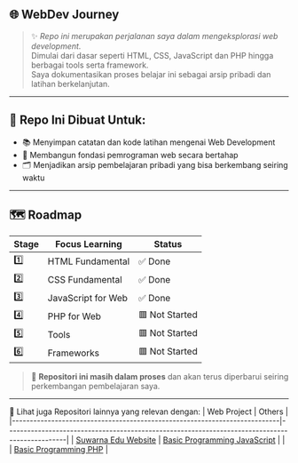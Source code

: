 ## 🌐 WebDev Journey
> ✨ *Repo ini merupakan perjalanan saya dalam mengeksplorasi web development.*  
> Dimulai dari dasar seperti HTML, CSS, JavaScript dan PHP hingga berbagai tools serta framework. <br>
> Saya dokumentasikan proses belajar ini sebagai arsip pribadi dan latihan berkelanjutan.

---

## 🎯 Repo Ini Dibuat Untuk:
- 📚 Menyimpan catatan dan kode latihan mengenai Web Development  
- 🧠 Membangun fondasi pemrograman web secara bertahap  
- 🗂️ Menjadikan arsip pembelajaran pribadi yang bisa berkembang seiring waktu 

---

## 🗺️ Roadmap
| Stage |  Focus Learning                  | Status              |
|-------|----------------------------------|---------------------|
|  1️⃣   | HTML Fundamental                 | ✅ Done             |
|  2️⃣   | CSS Fundamental                  | ✅ Done             |
|  3️⃣   | JavaScript for Web               | ✅ Done             |
|  4️⃣   | PHP for Web                      | 🟥 Not Started      |
|  5️⃣   | Tools                            | 🟥 Not Started      |
|  6️⃣   | Frameworks                       | 🟥 Not Started      |

> 📌 **Repositori ini masih dalam proses** dan akan terus diperbarui seiring perkembangan pembelajaran saya.

---

📂 Lihat juga Repositori lainnya yang relevan dengan:
|  Web Project                                                              | Others                                                                                        |
|---------------------------------------------------------------------------|-----------------------------------------------------------------------------------------------|
| [Suwarna Edu Website](https://github.com/iiohanestj09/suwarnaedu-website) | [Basic Programming JavaScript](https://github.com/iiohanestj09/basic-programming-javascript)  |
|                                                                           | [Basic Programming PHP](https://github.com/iiohanestj09/basic-programming-php)                |
